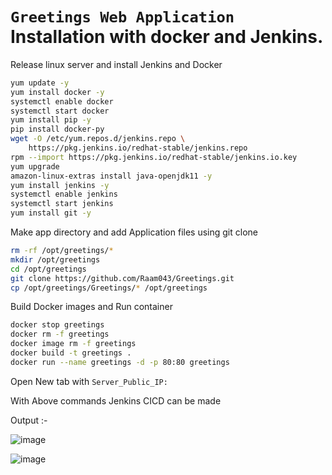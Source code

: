 # `Greetings Web Application` Installation with docker and Jenkins.

Release linux server and install Jenkins and Docker

```sh
yum update -y
yum install docker -y
systemctl enable docker
systemctl start docker
yum install pip -y
pip install docker-py
wget -O /etc/yum.repos.d/jenkins.repo \
    https://pkg.jenkins.io/redhat-stable/jenkins.repo
rpm --import https://pkg.jenkins.io/redhat-stable/jenkins.io.key
yum upgrade
amazon-linux-extras install java-openjdk11 -y
yum install jenkins -y
systemctl enable jenkins
systemctl start jenkins
yum install git -y
```
Make app directory and add Application files using git clone
```sh
rm -rf /opt/greetings/*
mkdir /opt/greetings
cd /opt/greetings
git clone https://github.com/Raam043/Greetings.git
cp /opt/greetings/Greetings/* /opt/greetings

```

Build Docker images and Run container 
```sh
docker stop greetings
docker rm -f greetings
docker image rm -f greetings
docker build -t greetings .
docker run --name greetings -d -p 80:80 greetings
```
Open New tab with `Server_Public_IP:`

With Above commands Jenkins CICD can be made

Output :- 

![image](https://user-images.githubusercontent.com/111989928/199224906-e1e46d03-c847-4c47-b50e-9d15517dbf6b.png)


![image](https://user-images.githubusercontent.com/111989928/199224941-41b5ce65-4f97-40bc-a42b-9a67e3d2be35.png)


